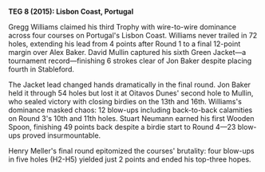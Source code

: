 **TEG 8 (2015): Lisbon Coast, Portugal**

Gregg Williams claimed his third Trophy with wire-to-wire dominance across four courses on Portugal's Lisbon Coast. Williams never trailed in 72 holes, extending his lead from 4 points after Round 1 to a final 12-point margin over Alex Baker. David Mullin captured his sixth Green Jacket—a tournament record—finishing 6 strokes clear of Jon Baker despite placing fourth in Stableford.

The Jacket lead changed hands dramatically in the final round. Jon Baker held it through 54 holes but lost it at Oitavos Dunes' second hole to Mullin, who sealed victory with closing birdies on the 13th and 16th. Williams's dominance masked chaos: 12 blow-ups including back-to-back calamities on Round 3's 10th and 11th holes. Stuart Neumann earned his first Wooden Spoon, finishing 49 points back despite a birdie start to Round 4—23 blow-ups proved insurmountable.

Henry Meller's final round epitomized the courses' brutality: four blow-ups in five holes (H2-H5) yielded just 2 points and ended his top-three hopes.